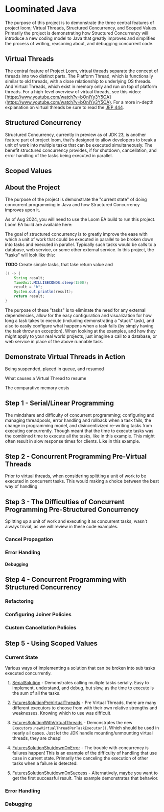 # Loominated Java

The purpose of this project is to demonstrate the three central features of project loom; Virtual Threads, Structured Concurrency, and Scoped Values. Primarily the project is demonstrating how Structured Concurrency will introduce a new coding model to Java that greatly improves and simplifies the process of writing, reasoning about, and debugging concurrent code. 

## Virtual Threads

The central feature of Project Loom, virtual threads separate the concept of threads into two distinct parts. The Platform Thread, which is functionally similar to old threads, with a close relationship to underlying OS threads. And Virtual Threads, which exist in memory only and run on top of platform threads. For a high-level overview of virtual threads, see this video: [https://www.youtube.com/watch?v=bOnIYy3Y5OA](https://www.youtube.com/watch?v=bOnIYy3Y5OA). For a more in-depth explanation on virtual threads be sure to read the [JEP 444](https://openjdk.org/jeps/444). 

## Structured Concurrency

Structured Concurrency, currently in preview as of JDK 23, is another feature part of project loom, that's designed to allow developers to break a unit of work into multiple tasks that can be executed simultaneously. The benefit structured concurrency provides, if for shutdown, cancellation, and error handling of the tasks being executed in parallel. 

## Scoped Values


## About the Project

The purpose of the project is demonstrate the "current state" of doing concurrent programming in Java and how Structured Concurrency improves upon it.

As of Aug 2024, you will need to use the Loom EA build to run this project. Loom EA build are available here: 

The goal of structured concurrency is to greatly improve the ease with which a unit of work that could be executed in parallel to be broken down into tasks and executed in parallel. Typically such tasks would be calls to a database, web service, or some other external service. In this project, the "tasks" will look like this:

**TODO** Create simple tasks, that take return value and 

```java
() -> {
	String result;
	TimeUnit.MILLISECONDS.sleep(1500);
	result = "b";
	System.out.println(result);
	return result;
}
```

The purpose of these "tasks" is to eliminate the need for any external dependencies, allow for the easy configuration and visualization for how long a task takes to execute (including demonstrating a "stuck" task), and also to easily configure what happens when a task fails (by simply having the task throw an exception). When looking at the examples, and how they might apply to your real world projects, just imagine a call to a database, or web service in place of the above runnable task. 

## Demonstrate Virtual Threads in Action 

Being suspended, placed in queue, and resumed

What causes a Virtual Thread to resume

The comparative memory costs


## Step 1 - Serial/Linear Programming

The mindshare and difficulty of concurrent programming; configuring and managing threadpools, error handling and rollback when a task fails, the change in programming model, and disincentivized re-writing tasks from executing concurrently. Though meant that the time to execute tasks was the combined time to execute all the tasks, like in this example. This might often result in slow response times for clients. Like in this example. 

## Step 2 - Concurrent Programming Pre-Virtual Threads

Prior to virtual threads, when considering splitting a unit of work to be executed in concurrent tasks. This would making a choice between the best way of handling 

## Step 3 - The Difficulties of Concurrent Programming Pre-Structured Concurrency

Splitting up a unit of work and executing it as concurrent tasks, wasn't always trivial, as we will review in these code examples. 

### Cancel Propagation

### Error Handling

#### Debugging


## Step 4 - Concurrent Programming with Structured Concurrency

### Refactoring

### Configuring Joiner Policies

### Custom Cancellation Policies



## Step 5 - Using Scoped Values


### Current State

Various ways of implementing a solution that can be broken into sub tasks executed concurrently. 

1. [SerialSolution](src/main/java/com/fly/us/SerialSolution.java) - Demonstrates calling multiple tasks serially. Easy to implement, understand, and debug, but slow, as the time to execute is the sum of all the tasks. 

2. [FuturesSolutionPreVirtualThreads](src/main/java/com/fly/us/FuturesSolutionPreVirtualThreads.java) - Pre Virtual Threads, there are many different executors to choose from with their own relative strengths and weaknesses. Knowing which to use was difficult.

3. [FuturesSolutionWithVirtualThreads](src/main/java/com/fly/us/FuturesSolutionWithVirtualThreads.java) - Demonstrates the new `Executors.newVirtualThreadPerTaskExecutor()`. Which should be used in nearly all cases. Just let the JDK handle mounting/unmounting virtual threads, they are cheap!

4. [FuturesSolutionShutdownOnError](src/main/java/com/fly/us/FuturesSolutionShutdownOnError.java) - The trouble with concurrency is failures happen! This is an example of the difficulty of handling that use case in current state. Primarily the canceling the execution of other tasks when a failure is detected. 

4. [FuturesSolutionShutdownOnSuccess](src/main/java/com/fly/us/FuturesSolutionShutdownOnSuccess.java) - Alternatively, maybe you want to get the first successful result. This example demonstrates that behavior. 

### Error Handling

### Debugging


